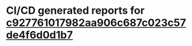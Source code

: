 # CI/CD generated reports for [c927761017982aa906c687c023c57de4f6d0d1b7](https://github.com/hydephp/develop/commit/c927761017982aa906c687c023c57de4f6d0d1b7)
